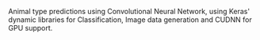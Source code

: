 Animal type predictions using Convolutional Neural Network, using Keras' dynamic libraries for Classification, Image data generation
and CUDNN for GPU support.
